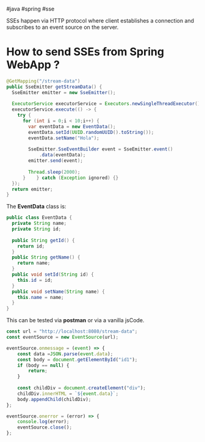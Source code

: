 #java #spring #sse

SSEs happen via HTTP protocol where client establishes a connection and subscribes to an event source on the server.
# How to send SSEs from Spring WebApp ?
``` Java
@GetMapping("/stream-data")  
public SseEmitter getStreamData() {  
  SseEmitter emitter = new SseEmitter();  
  
  ExecutorService executorService = Executors.newSingleThreadExecutor();  
  executorService.execute(() -> {  
    try {  
      for (int i = 0;i < 10;i++) {  
        var eventData = new EventData();  
        eventData.setId(UUID.randomUUID().toString());  
        eventData.setName("Hola");  
  
        SseEmitter.SseEventBuilder event = SseEmitter.event()  
            .data(eventData);  
        emitter.send(event);  
  
        Thread.sleep(2000);  
      }    } catch (Exception ignored) {}  
  });  
  return emitter;  
}
```

The **EventData** class is:
``` Java
public class EventData {  
  private String name;  
  private String id;  
  
  public String getId() {  
    return id;  
  }  
  public String getName() {  
    return name;  
  }  
  public void setId(String id) {  
    this.id = id;  
  }  
  public void setName(String name) {  
    this.name = name;  
  }
}
```

This can be tested via **postman** or via a vanilla jsCode.
``` js
const url = "http://localhost:8080/stream-data";
const eventSource = new EventSource(url);

eventSource.onmessage = (event) => {
	const data =JSON.parse(event.data);
	const body = document.getElementById("id1");
	if (body == null) {
		return;
	}
	
	const childDiv = document.createElement("div");
	childDiv.innerHTML = `${event.data}`;
	body.appendChild(childDiv);
};

eventSource.onerror = (error) => {
	console.log(error);
	eventSource.close();
};
```